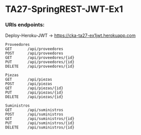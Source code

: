 # TA27-SpringREST-JWT-Ex1
### URIs endpoints:

Deploy-Heroku-JWT -> https://cka-ta27-ex1jwt.herokuapp.com

```
Proveedores
GET       /api/proveedores
POST      /api/proveedores
GET       /api/proveedores/{id}
PUT       /api/proveedores/{id}
DELETE    /api/proveedores/{id}

Piezas
GET       /api/piezas
POST      /api/piezas
GET       /api/piezas/{id}
PUT       /api/piezas/{id}
DELETE    /api/piezas/{id}

Suministros
GET       /api/suministros
POST      /api/suministros
GET       /api/suministros/{id}
PUT       /api/suministros/{id}
DELETE    /api/suministros/{id}

```

